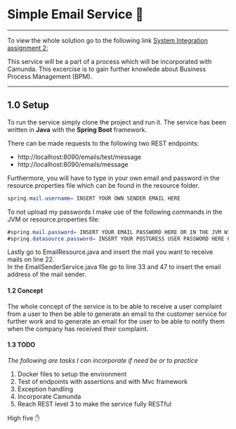 # Simple Email Service :email: 
---
To view the whole solution go to the following link
[System Integration assignment 2: ](https://github.com/tobias-z/case-management)

This service will be a part of a process which will be incorporated with Camunda. This excercise is to gain further knowlede about Business Process Management (BPM). 

---

## 1.0 Setup
To run the service simply clone the project and run it. The service has been written in **Java** with the **Spring Boot** framework.

There can be made requests to the following two REST endpoints:
- http://localhost:8090/emails/test/message
- http://localhost:8090/emails/message

Furthermore, you will have to type in your own email and password in the resource.properties file which can be found in the resource folder.

```java
spring.mail.username= INSERT YOUR OWN SENDER EMAIL HERE
```

To not upload my passwords I make use of the following commands in the JVM or resource.properties file:
```java
#spring.mail.password= INSERT YOUR EMAIL PASSWORD HERE OR IN THE JVM WITH -Dspring.mail.password=  
#spring.datasource.password= INSERT YOUR POSTGRESS USER PASSWORD HERE OR IN THE JVM WITH -Dspring.datasource.password=   
``` 
  
Lastly go to EmailResource.java and insert the mail you want to receive mails on line 22.  
In the EmailSenderService.java file go to line 33 and 47 to insert the email address of the mail sender.

#### 1.2 Concept  
The whole concept of the service is to be able to receive a user complaint from a user to then be able to generate an email to the customer service for further work and to generate an email for the user to be able to notify them when the company has received their complaint.  


#### 1.3 TODO
*The following are tasks I can incorporate if need be or to practice*  
1. Docker files to setup the environment
2. Test of endpoints with assertions and with Mvc framework
3. Exception handling
4. Incorporate Camunda
5. Reach REST level 3 to make the service fully RESTful

High five :hand: